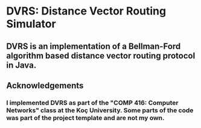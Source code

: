# DVRS: Distance Vector Routing Simulator

## DVRS is an implementation of a Bellman-Ford algorithm based distance vector routing protocol in Java.

## Acknowledgements

### I implemented DVRS as part of the "COMP 416: Computer Networks" class at the Koç University. Some parts of the code was part of the project template and are not my own.
